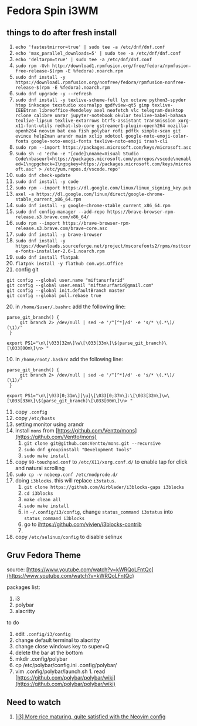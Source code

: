 # Fedora Spin i3WM

## things to do after fresh install
1. `echo 'fastestmirror=true' | sudo tee -a /etc/dnf/dnf.conf`
2. `echo 'max_parallel_downloads=5' | sudo tee -a /etc/dnf/dnf.conf`
3. `echo 'deltarpm=true' | sudo tee -a /etc/dnf/dnf.conf`
4. `sudo rpm -Uvh http://download1.rpmfusion.org/free/fedora/rpmfusion-free-release-$(rpm -E %fedora).noarch.rpm`
5. `sudo dnf install -y https://download1.rpmfusion.org/nonfree/fedora/rpmfusion-nonfree-release-$(rpm -E %fedora).noarch.rpm`
6. `sudo dnf upgrade -y --refresh`
7. `sudo dnf install -y texlive-scheme-full lyx octave python3-spyder htop inkscape texstudio xournalpp qpdfview-qt5 gimp texlive-IEEEtran libreoffice-Mendeley axel neofetch vlc telegram-desktop rclone calibre unrar jupyter-notebook okular texlive-babel-bahasa texlive-lipsum texlive-extarrows btrfs-assistant transmission xorg-x11-font-utils redhat-lsb-core gstreamer1-plugin-openh264 mozilla-openh264 neovim bat exa fish polybar rofi pdftk simple-scan git evince help2man arandr maim xclip xdotool google-noto-emoji-color-fonts google-noto-emoji-fonts texlive-noto-emoji trash-cli`
8. `sudo rpm --import https://packages.microsoft.com/keys/microsoft.asc`
9. `sudo sh -c 'echo -e "[code]\nname=Visual Studio Code\nbaseurl=https://packages.microsoft.com/yumrepos/vscode\nenabled=1\ngpgcheck=1\ngpgkey=https://packages.microsoft.com/keys/microsoft.asc" > /etc/yum.repos.d/vscode.repo'`
10. `sudo dnf check-update`
11. `sudo dnf install -y code`
12. `sudo rpm --import https://dl.google.com/linux/linux_signing_key.pub`
13. `axel -a https://dl.google.com/linux/direct/google-chrome-stable_current_x86_64.rpm`
14. `sudo dnf install -y google-chrome-stable_current_x86_64.rpm`
15. `sudo dnf config-manager --add-repo https://brave-browser-rpm-release.s3.brave.com/x86_64/`
16. `sudo rpm --import https://brave-browser-rpm-release.s3.brave.com/brave-core.asc`
17. `sudo dnf install -y brave-browser`
18. `sudo dnf install -y https://downloads.sourceforge.net/project/mscorefonts2/rpms/msttcore-fonts-installer-2.6-1.noarch.rpm`
19. `sudo dnf install flatpak`
20. `flatpak install -y flathub com.wps.Office`
21. config git
  ```
  git config --global user.name "miftanurfarid"
  git config --global user.email "miftanurfarid@gmail.com"
  git config --global init.defaultBranch master
  git config --global pull.rebase true
  ```
20. in `/home/$user/.bashrc` add the following line:
  ```
  parse_git_branch() {
       git branch 2> /dev/null | sed -e '/^[^*]/d' -e 's/* \(.*\)/ (\1)/'
   }
 
  export PS1="\n\[\033[32m\]\w\[\033[33m\]\$(parse_git_branch)\[\033[00m\]\n> "
  ```
10. in `/home/root/.bashrc` add the following line:
  ```
  parse_git_branch() {
       git branch 2> /dev/null | sed -e '/^[^*]/d' -e 's/* \(.*\)/ (\1)/'
   }
 
  export PS1="\n\[\033[0;31m\][\u]\[\033[0;37m\]:\[\033[32m\]\w\[\033[33m\]\$(parse_git_branch)\[\033[00m\]\n> "
  ```
11. copy `.config`
12. copy `/etc/hosts`
13. setting monitor using arandr
14. install `mons` from [https://github.com/Ventto/mons](https://github.com/Ventto/mons)
    1. `git clone git@github.com:Ventto/mons.git --recursive`
    2. `sudo dnf groupinstall "Development Tools"`
    3. `sudo make install`
15. copy `90-touchpad.conf` to `/etc/X11/xorg.conf.d/` to enable tap for click and natural scrolling
16. `sudo cp -v nobeep.conf /etc/modprode.d/`
17. doing `i3blocks`. this will replace `i3status`.
    1. `git clone https://github.com/Airblader/i3blocks-gaps i3blocks`
    2. `cd i3blocks`
    3. `make clean all`
    4. `sudo make install`
    5. in `~/.config/i3/config`, change `status_command i3status` into `status_command i3blocks`
    6. go to [ihttps://github.com/vivien/i3blocks-contrib](https://github.com/vivien/i3blocks-contrib)
    7. 
14. copy `/etc/selinux/config` to disable selinux

## Gruv Fedora Theme

source: [https://www.youtube.com/watch?v=kWRQoLFntQc](https://www.youtube.com/watch?v=kWRQoLFntQc)

packages list:
1. i3
2. polybar
3. alacritty

to do
1. edit `.config/i3/config`
  1. change default terminal to alacritty
  2. change close windows key to super+Q
  3. delete the bar at the bottom
  4. mkdir .config/polybar
  5. cp /etc/polybar/config.ini .config/polybar/
  6. vim .config/polybar/launch.sh
    1. read [https://github.com/polybar/polybar/wiki](https://github.com/polybar/polybar/wiki)

## Need to watch
1. [[i3] More rice maturing, quite satisfied with the Neovim config](https://www.reddit.com/r/unixporn/comments/12xcx6j/i3_more_rice_maturing_quite_satisfied_with_the/)
